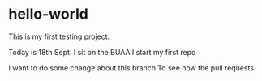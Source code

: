 # hello-world
This is my first testing project.

Today is 18th Sept.
I sit on the BUAA
I start my first repo

I want to do some change about this branch
To see how the pull requests 
